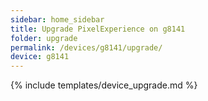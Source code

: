 ```yaml
---
sidebar: home_sidebar
title: Upgrade PixelExperience on g8141
folder: upgrade
permalink: /devices/g8141/upgrade/
device: g8141
---
```

{% include templates/device_upgrade.md %}
